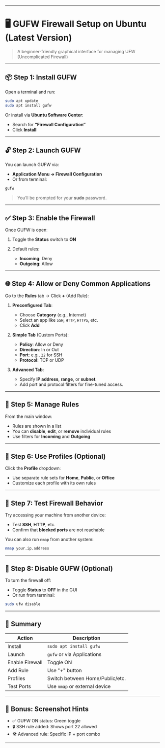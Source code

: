 
---

# 🖥️ GUFW Firewall Setup on Ubuntu (Latest Version)

> A beginner-friendly graphical interface for managing UFW (Uncomplicated Firewall)

---

## 📦 Step 1: Install GUFW

Open a terminal and run:

```bash
sudo apt update
sudo apt install gufw
```

Or install via **Ubuntu Software Center**:

* Search for **“Firewall Configuration”**
* Click **Install**

---

## 🔓 Step 2: Launch GUFW

You can launch GUFW via:

* **Application Menu → Firewall Configuration**
* Or from terminal:

```bash
gufw
```

> You’ll be prompted for your **sudo** password.

---

## ✅ Step 3: Enable the Firewall

Once GUFW is open:

1. Toggle the **Status** switch to **ON**
2. Default rules:

   * **Incoming**: Deny
   * **Outgoing**: Allow

---

## 🌐 Step 4: Allow or Deny Common Applications

Go to the **Rules** tab → Click **+** (Add Rule):

1. **Preconfigured Tab**:

   * Choose **Category** (e.g., Internet)
   * Select an app like `SSH`, `HTTP`, `HTTPS`, etc.
   * Click **Add**

2. **Simple Tab** (Custom Ports):

   * **Policy**: Allow or Deny
   * **Direction**: In or Out
   * **Port**: e.g., `22` for SSH
   * **Protocol**: TCP or UDP

3. **Advanced Tab**:

   * Specify **IP address**, **range**, or **subnet**.
   * Add port and protocol filters for fine-tuned access.

---

## 🔧 Step 5: Manage Rules

From the main window:

* Rules are shown in a list
* You can **disable**, **edit**, or **remove** individual rules
* Use filters for **Incoming** and **Outgoing**

---

## 🔐 Step 6: Use Profiles (Optional)

Click the **Profile** dropdown:

* Use separate rule sets for **Home**, **Public**, or **Office**
* Customize each profile with its own rules

---

## 🧪 Step 7: Test Firewall Behavior

Try accessing your machine from another device:

* Test **SSH**, **HTTP**, etc.
* Confirm that **blocked ports** are not reachable

You can also run `nmap` from another system:

```bash
nmap your.ip.address
```

---

## 🚫 Step 8: Disable GUFW (Optional)

To turn the firewall off:

* Toggle **Status** to **OFF** in the GUI
* Or run from terminal:

```bash
sudo ufw disable
```

---

## 📝 Summary

| Action          | Description                     |
| --------------- | ------------------------------- |
| Install         | `sudo apt install gufw`         |
| Launch          | `gufw` or via Applications      |
| Enable Firewall | Toggle ON                       |
| Add Rule        | Use "+" button                  |
| Profiles        | Switch between Home/Public/etc. |
| Test Ports      | Use `nmap` or external device   |

---

## 📸 Bonus: Screenshot Hints

* ✅ GUFW ON status: Green toggle
* 🔒 SSH rule added: Shows port 22 allowed
* 🛠️ Advanced rule: Specific IP + port combo

---
